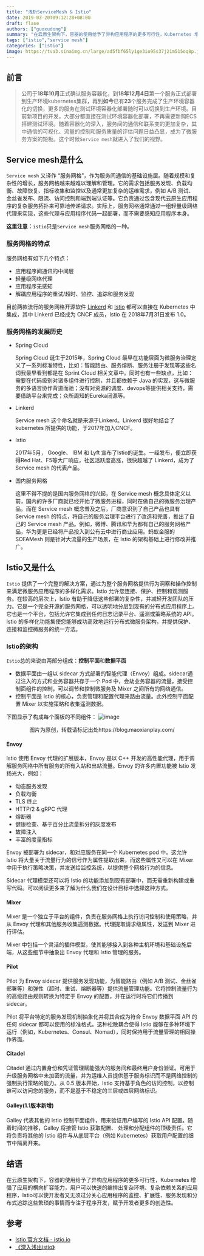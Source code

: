```yaml
---
title: "浅析ServiceMesh & Istio"
date: 2019-03-20T09:12:28+08:00
draft: flase
authors: ["guoxudong"]
summary: "在云原生架构下，容器的使用给予了异构应用程序的更多可行性，Kubernetes 增强了应用的横向扩容能力，用户可以快速的编排出复杂环境、复杂依赖关系的应用程序，Istio可以使开发者又无须过分关心应用程序的监控、扩展性、服务发现和分布式追踪这些繁琐的事情而专注于程序开发，赋予开发者更多的创造性。"
tags: ["istio","service mesh"]
categories: ["istio"]
image: https://tva3.sinaimg.cn/large/ad5fbf65ly1ge3io95s37j21m515oq8p.jpg
---
```

## 前言
>公司于**18年10月**正式确认服务容器化，到**18年12月4日**第一个服务正式部署到生产环境kubernetes集群，再到**如今**已有**23**个服务完成了生产环境容器化的切换，更多的服务在测试环境容器化部署随时可以切换到生产环境。目前新项目的开发，大部分都直接在测试环境容器化部署，不再需要新购ECS搭建测试环境。随着容器化的深入，服务间的通信和联系变的更加复杂，其中通信的可视化、流量的控制和服务质量的评估问题日益凸显，成为了微服务方案的短板。这个时候```Service mesh```就进入了我们的视野。

## Service mesh是什么
```Service mesh``` 又译作 “服务网格”，作为服务间通信的基础设施层。随着规模和复杂性的增长，服务网格越来越难以理解和管理。它的需求包括服务发现、负载均衡、故障恢复、指标收集和监控以及通常更加复杂的运维需求，例如 A/B 测试、金丝雀发布、限流、访问控制和端到端认证等。它负责通过包含现代云原生应用程序的复杂服务拓扑来可靠地传递请求。实际上，服务网格通常通过一组轻量级网络代理来实现，这些代理与应用程序代码一起部署，而不需要感知应用程序本身。

**这里注意：**```istio```只是```Service mesh```服务网格的一种。

### 服务网格的特点

服务网格有如下几个特点：

- 应用程序间通讯的中间层
- 轻量级网络代理
- 应用程序无感知
- 解耦应用程序的重试/超时、监控、追踪和服务发现

目前两款流行的服务网格开源软件 [Linkerd](https://linkerd.io) 和 [Istio](https://istio.io) 都可以直接在 Kubernetes 中集成，其中 Linkerd 已经成为 CNCF 成员，Istio 在 2018年7月31日发布 1.0。

### 服务网格的发展历史

* Spring Cloud

    Spring Cloud 诞生于2015年，Spring Cloud 最早在功能层面为微服务治理定义了一系列标准特性，比如：智能路由、服务熔断、服务注册于发现等这些名词我最早看到都是在 Sprint Cloud 相关文章中。同时也有一些缺点，比如：需要在代码级别对诸多组件进行控制，并且都依赖于 Java 的实现，这与微服务的多语言协作背道而驰；没有对资源的调度、devops等提供相关支持，需要借助平台来完成；众所周知的Eureka闭源等。

* Linkerd

    Service mesh 这个命名就是来源于Linkerd。Linkerd 很好地结合了 kubernetes 所提供的功能，于2017年加入CNCF。

* Istio

    2017年5月， Google、 IBM 和 Lyft 宣布了Istio的诞生。一经发布，便立即获得Red Hat、F5等大厂响应，社区活跃度高涨，很快超越了 Linkerd，成为了 Service mesh 的代表产品。

* 国内服务网格

    这里不得不提的是国内服务网格的兴起，在 Service mesh 概念具体定义以前，国内的许多厂商就已经开始了微服务进程，同时在做自己的微服务治理产品。而在 Service mesh 概念普及之后，厂商意识到了自己产品也具有 Service mesh 的特点，将自己的服务治理平台进行了改造和完善，推出了自己的 Service mesh 产品。例如，微博、腾讯和华为都有自己的服务网格产品，华为更是已经将产品投入到公有云中进行商业应用。蚂蚁金服的 SOFAMesh 则是针对大流量的生产场景，在 Istio 的架构基础上进行修改并推广。

## Istio又是什么
```Istio``` 提供了一个完整的解决方案，通过为整个服务网格提供行为洞察和操作控制来满足微服务应用程序的多样化需求。Istio 允许您连接、保护、控制和观测服务。在较高的层次上，Istio 有助于降低这些部署的复杂性，并减轻开发团队的压力。它是一个完全开源的服务网格，可以透明地分层到现有的分布式应用程序上。它也是一个平台，包括允许它集成到任何日志记录平台、遥测或策略系统的 API。Istio 的多样化功能集使您能够成功高效地运行分布式微服务架构，并提供保护、连接和监控微服务的统一方法。

### Istio的架构
```Istio```总的来说由两部分组成：**控制平面**和**数据平面**

* 数据平面由一组以 sidecar 方式部署的智能代理（Envoy）组成。sidecar通过注入的方式和业务容器共存于一个 Pod 中，会劫业务容器的流量，接受控制面组件的控制，可以调节和控制微服务及 Mixer 之间所有的网络通信。
* 控制平面是 Istio 的核心，负责管理和配置代理来路由流量。此外控制平面配置 Mixer 以实施策略和收集遥测数据。

下图显示了构成每个面板的不同组件：
![image](http://tva2.sinaimg.cn/large/ad5fbf65ly1g199o3s4g5j20lw0kijux.jpg)

<center>图片为原创，转载请标记出处https://blog.maoxianplay.com/</center>

#### Envoy
Istio 使用 Envoy 代理的扩展版本，Envoy 是以 C++ 开发的高性能代理，用于调解服务网格中所有服务的所有入站和出站流量。Envoy 的许多内置功能被 Istio 发扬光大，例如：

* 动态服务发现
* 负载均衡
* TLS 终止
* HTTP/2 & gRPC 代理
* 熔断器
* 健康检查、基于百分比流量拆分的灰度发布
* 故障注入
* 丰富的度量指标

Envoy 被部署为 sidecar，和对应服务在同一个 Kubernetes pod 中。这允许 Istio 将大量关于流量行为的信号作为属性提取出来，而这些属性又可以在 Mixer 中用于执行策略决策，并发送给监控系统，以提供整个网格行为的信息。

Sidecar 代理模型还可以将 Istio 的功能添加到现有部署中，而无需重新构建或重写代码。可以阅读更多来了解为什么我们在设计目标中选择这种方式。

#### Mixer
Mixer 是一个独立于平台的组件，负责在服务网格上执行访问控制和使用策略，并从 Envoy 代理和其他服务收集遥测数据。代理提取请求级属性，发送到 Mixer 进行评估。

Mixer 中包括一个灵活的插件模型，使其能够接入到各种主机环境和基础设施后端，从这些细节中抽象出 Envoy 代理和 Istio 管理的服务。

#### Pilot
Pilot 为 Envoy sidecar 提供服务发现功能，为智能路由（例如 A/B 测试、金丝雀部署等）和弹性（超时、重试、熔断器等）提供流量管理功能。它将控制流量行为的高级路由规则转换为特定于 Envoy 的配置，并在运行时将它们传播到 sidecar。

Pilot 将平台特定的服务发现机制抽象化并将其合成为符合 Envoy 数据平面 API 的任何 sidecar 都可以使用的标准格式。这种松散耦合使得 Istio 能够在多种环境下运行（例如，Kubernetes、Consul、Nomad），同时保持用于流量管理的相同操作界面。

#### Citadel
Citadel 通过内置身份和凭证管理赋能强大的服务间和最终用户身份验证。可用于升级服务网格中未加密的流量，并为运维人员提供基于服务标识而不是网络控制的强制执行策略的能力。从 0.5 版本开始，Istio 支持基于角色的访问控制，以控制谁可以访问您的服务，而不是基于不稳定的三层或四层网络标识。

#### Galley(1.1版本新增)
Galley 代表其他的 Istio 控制平面组件，用来验证用户编写的 Istio API 配置。随着时间的推移，Galley 将接管 Istio 获取配置、 处理和分配组件的顶级责任。它将负责将其他的 Istio 组件与从底层平台（例如 Kubernetes）获取用户配置的细节中隔离开来。

## 结语
在云原生架构下，容器的使用给予了异构应用程序的更多可行性，Kubernetes 增强了应用的横向扩容能力，用户可以快速的编排出复杂环境、复杂依赖关系的应用程序，Istio可以使开发者又无须过分关心应用程序的监控、扩展性、服务发现和分布式追踪这些繁琐的事情而专注于程序开发，赋予开发者更多的创造性。

## 参考
* [Istio 官方文档 - istio.io](https://istio.io/zh/)
* [《深入浅出istio》](https://github.com/fleeto/istio-for-beginner)